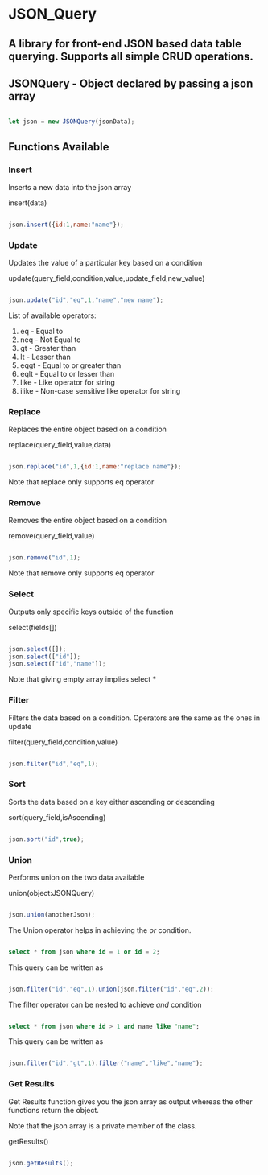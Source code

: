 # JSON_Query
A library for front-end JSON based data table querying. Supports all simple CRUD operations.
---
## JSONQuery - Object declared by passing a json array

```javascript

let json = new JSONQuery(jsonData);

```

## Functions Available

### Insert

Inserts a new data into the json array

insert(data)

```javascript

json.insert({id:1,name:"name"});

```

### Update

Updates the value of a particular key based on a condition

update(query_field,condition,value,update_field,new_value)

```javascript

json.update("id","eq",1,"name","new name");

```

List of available operators:
1. eq - Equal to
2. neq - Not Equal to
3. gt - Greater than
4. lt - Lesser than
5. eqgt - Equal to or greater than
6. eqlt - Equal to or lesser than
7. like - Like operator for string
8. ilike - Non-case sensitive like operator for string

### Replace

Replaces the entire object based on a condition

replace(query_field,value,data)

```javascript

json.replace("id",1,{id:1,name:"replace name"});

```

Note that replace only supports eq operator

### Remove

Removes the entire object based on a condition

remove(query_field,value)

```javascript

json.remove("id",1);

```

Note that remove only supports eq operator

### Select

Outputs only specific keys outside of the function

select(fields[])

```javascript

json.select([]);
json.select(["id"]);
json.select(["id","name"]);

```

Note that giving empty array implies select *

### Filter

Filters the data based on a condition. Operators are the same as the ones in update

filter(query_field,condition,value)

```javascript

json.filter("id","eq",1);

```

### Sort

Sorts the data based on a key either ascending or descending

sort(query_field,isAscending)

```javascript

json.sort("id",true);

```

### Union

Performs union on the two data available

union(object:JSONQuery)

```javascript

json.union(anotherJson);

```

The Union operator helps in achieving the *or* condition.

```sql

select * from json where id = 1 or id = 2;

```

This query can be written as

```javascript

json.filter("id","eq",1).union(json.filter("id","eq",2));

```

The filter operator can be nested to achieve *and* condition

```sql

select * from json where id > 1 and name like "name";

```

This query can be written as

```javascript

json.filter("id","gt",1).filter("name","like","name");

```

### Get Results

Get Results function gives you the json array as output whereas the other functions return the object.

Note that the json array is a private member of the class.

getResults()

```javascript

json.getResults();

```
